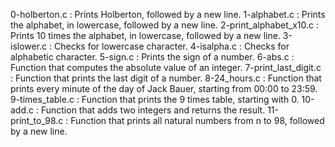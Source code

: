 0-holberton.c : Prints Holberton, followed by a new line.
1-alphabet.c : Prints the alphabet, in lowercase, followed by a new line.
2-print_alphabet_x10.c : Prints 10 times the alphabet, in lowercase, followed by a new line.
3-islower.c : Checks for lowercase character.
4-isalpha.c : Checks for alphabetic character.
5-sign.c : Prints the sign of a number.
6-abs.c : Function that computes the absolute value of an integer.
7-print_last_digit.c : Function that prints the last digit of a number.
8-24_hours.c : Function that prints every minute of the day of Jack Bauer, starting from 00:00 to 23:59.
9-times_table.c : Function that prints the 9 times table, starting with 0.
10-add.c : Function that adds two integers and returns the result.
11-print_to_98.c : Function that prints all natural numbers from n to 98, followed by a new line.
